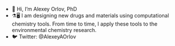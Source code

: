 - 👋 Hi, I’m Alexey Orlov, PhD
- ⚗️🖥️ I am designing new drugs and materials using computational chemistry tools. From time to time, I apply these tools to the environmental chemistry research.
- 🐦 Twitter: @AlexeyAOrlov

<!---
AxelRolov/AxelRolov is a ✨ special ✨ repository because its `README.md` (this file) appears on your GitHub profile.
You can click the Preview link to take a look at your changes.
--->
